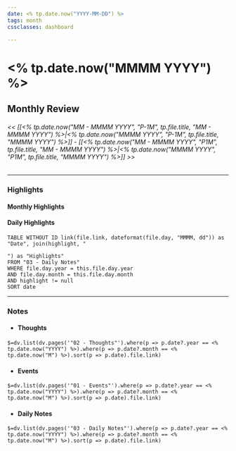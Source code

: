```yaml
---
date: <% tp.date.now("YYYY-MM-DD") %>
tags: month
cssclasses: dashboard

---
```

# <% tp.date.now("MMMM YYYY") %>
## Monthly Review
###### << [[<% tp.date.now("MM - MMMM YYYY", "P-1M", tp.file.title, "MM - MMMM YYYY") %>|<% tp.date.now("MMMM YYYY", "P-1M", tp.file.title, "MMMM YYYY") %>]] - [[<% tp.date.now("MM - MMMM YYYY", "P1M", tp.file.title, "MM - MMMM YYYY") %>|<% tp.date.now("MMMM YYYY", "P1M", tp.file.title, "MMMM YYYY") %>]] >>

---
### Highlights
#### Monthly Highlights

#### Daily Highlights
```dataview
TABLE WITHOUT ID link(file.link, dateformat(file.day, "MMMM, dd")) as "Date", join(highlight, "

") as "Highlights"
FROM "03 - Daily Notes"
WHERE file.day.year = this.file.day.year
AND file.day.month = this.file.day.month
AND highlight != null
SORT date
```
---
### Notes
- #### Thoughts
`$=dv.list(dv.pages('"02 - Thoughts"').where(p => p.date?.year == <% tp.date.now("YYYY") %>).where(p => p.date?.month == <% tp.date.now("M") %>).sort(p => p.date).file.link)`
- #### Events
`$=dv.list(dv.pages('"01 - Events"').where(p => p.date?.year == <% tp.date.now("YYYY") %>).where(p => p.date?.month == <% tp.date.now("M") %>).sort(p => p.date).file.link)`
- #### Daily Notes
`$=dv.list(dv.pages('"03 - Daily Notes"').where(p => p.date?.year == <% tp.date.now("YYYY") %>).where(p => p.date?.month == <% tp.date.now("M") %>).sort(p => p.date).file.link)`